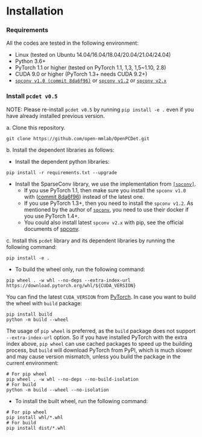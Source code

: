# Installation

### Requirements
All the codes are tested in the following environment:
* Linux (tested on Ubuntu 14.04/16.04/18.04/20.04/21.04/24.04)
* Python 3.6+
* PyTorch 1.1 or higher (tested on PyTorch 1.1, 1,3, 1,5~1.10, 2.8)
* CUDA 9.0 or higher (PyTorch 1.3+ needs CUDA 9.2+)
* [`spconv v1.0 (commit 8da6f96)`](https://github.com/traveller59/spconv/tree/8da6f967fb9a054d8870c3515b1b44eca2103634) or [`spconv v1.2`](https://github.com/traveller59/spconv) or [`spconv v2.x`](https://github.com/traveller59/spconv)


### Install `pcdet v0.5`
NOTE: Please re-install `pcdet v0.5` by running `pip install -e .` even if you have already installed previous version.

a. Clone this repository.
```shell
git clone https://github.com/open-mmlab/OpenPCDet.git
```

b. Install the dependent libraries as follows:

* Install the dependent python libraries: 
```shell
pip install -r requirements.txt --upgrade
```
* Install the SparseConv library, we use the implementation from [`[spconv]`](https://github.com/traveller59/spconv). 
    * If you use PyTorch 1.1, then make sure you install the `spconv v1.0` with ([commit 8da6f96](https://github.com/traveller59/spconv/tree/8da6f967fb9a054d8870c3515b1b44eca2103634)) instead of the latest one.
    * If you use PyTorch 1.3+, then you need to install the `spconv v1.2`. As mentioned by the author of [`spconv`](https://github.com/traveller59/spconv), you need to use their docker if you use PyTorch 1.4+. 
    * You could also install latest `spconv v2.x` with pip, see the official documents of [spconv](https://github.com/traveller59/spconv).
  
c. Install this `pcdet` library and its dependent libraries by running the following command:
```shell
pip install -e .
```
* To build the wheel only, run the following command:
```shell
pip wheel . -w whl --no-deps --extra-index-url https://download.pytorch.org/whl/${CUDA_VERSION}
```
You can find the latest `CUDA_VERSION` from [PyTorch](https://pytorch.org/get-started/locally/). In case you want to build the wheel with `build` package:
```shell
pip install build
python -m build --wheel
```
The usage of `pip wheel` is preferred, as the `build` package does not support `--extra-index-url` option. So if you have installed PyTorch with the extra index above, `pip wheel` can use cached packages to speed up the building process, but `build` will download PyTorch from PyPI, which is much slower and may cause version mismatch, unless you build the package in the current environment:
```shell
# For pip wheel
pip wheel . -w whl --no-deps --no-build-isolation
# For build
python -m build --wheel --no-isolation
```
* To install the built wheel, run the following command:
```shell
# For pip wheel
pip install whl/*.whl
# For build
pip install dist/*.whl
```
